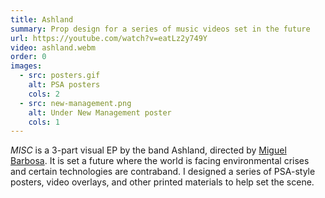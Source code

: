 ```yaml
---
title: Ashland
summary: Prop design for a series of music videos set in the future
url: https://youtube.com/watch?v=eatLz2y749Y
video: ashland.webm
order: 0
images:
  - src: posters.gif
    alt: PSA posters
    cols: 2
  - src: new-management.png
    alt: Under New Management poster
    cols: 1
---
```


_MISC_ is a 3-part visual EP by the band Ashland, directed by [Miguel Barbosa](https://yeahfilms.tv/). It is set a future where the world is facing environmental crises and certain technologies are contraband. I designed a series of PSA-style posters, video overlays, and other printed materials to help set the scene.
